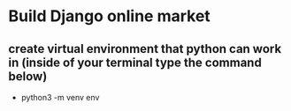 # Build Django online market

## create virtual environment that python can work in (inside of your terminal type the command below)

- python3 -m venv env
